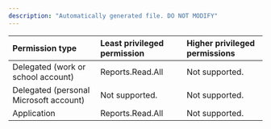 ```yaml
---
description: "Automatically generated file. DO NOT MODIFY"
---
```


|Permission type|Least privileged permission|Higher privileged permissions|
|:---|:---|:---|
|Delegated (work or school account)|Reports.Read.All|Not supported.|
|Delegated (personal Microsoft account)|Not supported.|Not supported.|
|Application|Reports.Read.All|Not supported.|


